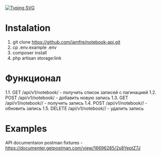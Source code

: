 [![Typing SVG](https://readme-typing-svg.herokuapp.com?color=%2336BCF7&lines=Notebook+API+ver.1)](https://git.io/typing-svg)
# Instalation

1. git clone https://github.com/iamfre/notebook-api.git
2. cp .env.example .env
3. composer install
4. php artisan storage:link

# Функционал
1.1. GET /api/v1/notebook/ - получить список записей с пагинацией
1.2. POST /api/v1/notebook/ - добавить новую запись
1.3. GET /api/v1/notebook/<id>/ - получить запись
1.4. POST /api/v1/notebook/<id>/ - обновить запись
1.5. DELETE /api/v1/notebook/<id>/ - удалить запись

# Examples
API documentaion
postman fixtures - https://documenter.getpostman.com/view/16696285/2s8YeptZ7J

